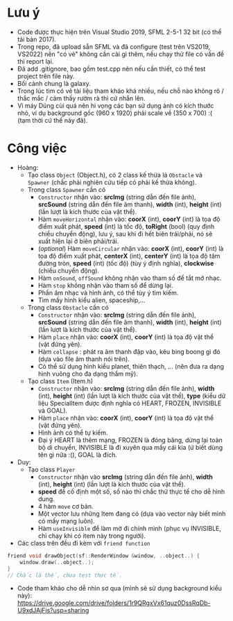 # Lưu ý
- Code được thực hiện trên Visual Studio 2019, SFML 2-5-1 32 bit (có thể tải bản 2017).
- Trong repo, đã upload sẵn SFML và đã configure (test trên VS2019, VS2022) nên "có vẻ" không cần cài gì thêm, nếu chạy thử file có vấn đề thì report lại.
- Đã add .gitignore, bao gồm test.cpp nên nếu cần thiết, có thể test project trên file này.
- Bối cảnh chung là galaxy.
- Trong lúc tìm có vẻ tài liệu tham khảo khá nhiều, nếu chỗ nào không rõ / thắc mắc / cảm thấy rườm rà thì cứ nhắn lên.
- Vì máy Dũng cùi quá nên hi vọng các bạn sử dụng ảnh có kích thước nhỏ, ví dụ background gốc (960 x 1920) phải scale về (350 x 700) :( (tạm thời cứ thể này đã).

# Công việc
- Hoàng:
	- Tạo class `Object` (Object.h), có 2 class kế thừa là `Obstacle` và `Spawner` (chắc phải nghiên cứu tiếp có phải kế thừa không).
	- Trong class `Spawner` cần có 
		- `Constructor` nhận vào: __srcImg__ (string dẫn đến file ảnh), __srcSound__ (string dẫn đến file âm thanh), __width__ (int), __height__ (int) (lần lượt là kích thước của vật thể).
		- Hàm `moveHorizontal` nhận vào: __coorX__ (int), __coorY__ (int) là tọa độ điểm xuất phát, __speed__ (int) là tốc độ, __toRight__ (bool) (quy định chiều chuyển động), lưu ý, sau khi đi hết biên trái/phải, nó sẽ xuất hiện lại ở biên phải/trái.
		- (_optional_) Hàm `moveCircular` nhận vào: __coorX__ (int), __coorY__ (int) là tọa độ điểm xuất phát, __centerX__ (int), __centerY__ (int) là tọa độ tâm đường tròn, __speed__ (int) (tốc độ) (tùy ý định nghĩa), __clockwise__ (chiều chuyển động).
		- Hàm `onSound`, `offSound` không nhận vào tham số để tắt mở nhạc.
		- Hàm `stop` không nhận vào tham số để dừng lại.
		- Phần âm nhạc và hình ảnh, có thể tùy ý tìm kiếm.
		- Tìm mấy hình kiểu alien, spaceship,...
	- Trong class `Obstacle` cần có
		- `Constructor` nhận vào: __srcImg__ (string dẫn đến file ảnh), __srcSound__ (string dẫn đến file âm thanh), __width__ (int), __height__ (int) (lần lượt là kích thước của vật thể).
		- Hàm `place` nhận vào: __coorX__ (int), __coorY__ (int) là tọa độ vật thể (vật đứng yên).
		- Hàm `collapse` : phát ra âm thanh đập vào, kêu bing boong gì đó (dựa vào file âm thanh nói trên).
		- Có thể sử dụng hình kiểu planet, thiên thạch, ... (nên đưa ra dạng hình vuông cho đa dạng thẩm mỹ).
	- Tạo class `Item` (Item.h)
		- `Constructor` nhận vào: __srcImg__ (string dẫn đến file ảnh), __width__ (int), __height__ (int) (lần lượt là kích thước của vật thể), __type__ (kiểu dữ liệu SpecialItem được định nghĩa có HEART, FROZEN, INVISIBLE và GOAL).
		- Hàm `place` nhận vào: __coorX__ (int), __coorY__ (int) là tọa độ vật thể (vật đứng yên).
		- Hình ảnh có thể tự kiếm.
		- Đại ý HEART là thêm mạng, FROZEN là đóng băng, dừng lại toàn bộ di chuyển, INVISIBLE là đi xuyên qua mấy cái kia (ứ biết dùng tên gì nữa :(), GOAL là đích.
- Duy:
	- Tạo class `Player`
		- `Constructor` nhận vào __srcImg__ (string dẫn đến file ảnh), __width__ (int), __height__ (int) (lần lượt là kích thước của vật thể).
		- __speed__ để cố định một số, số nào thì chắc thử thực tế cho dễ hình dung.
		- 4 hàm `move` cơ bản.
		- Một vector lưu những Item đang có (dựa vào vector này biết mình có mấy mạng luôn).
		- Hàm `useInvisible` để làm mờ đi chính mình (phục vụ INVISIBLE, chỉ chạy khi có item này trong người).
- Các class trên đều đi kèm với `friend function`
```c
friend void drawObject(sf::RenderWindow &window, ..object..) {
	window.draw(..object..);
}
// Chắc là thế, chưa test thực tế.
```
- Code tham khảo cho dễ nhìn sơ qua (mình sẽ sử dụng background kiểu này): https://drive.google.com/drive/folders/1r9QRgxVx61quz0DssRqDb-U9xdJAjFis?usp=sharing